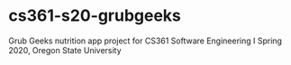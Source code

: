 # cs361-s20-grubgeeks
Grub Geeks nutrition app project for CS361 Software Engineering I Spring 2020, Oregon State University
